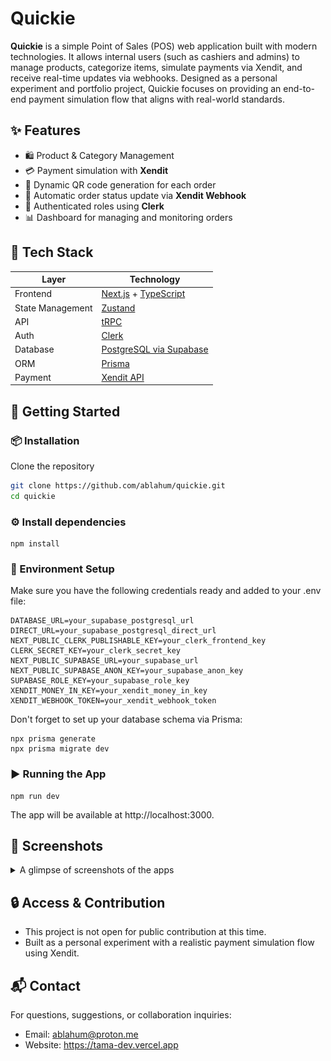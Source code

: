 # Quickie
**Quickie** is a simple Point of Sales (POS) web application built with modern technologies. It allows internal users (such as cashiers and admins) to manage products, categorize items, simulate payments via Xendit, and receive real-time updates via webhooks. Designed as a personal experiment and portfolio project, Quickie focuses on providing an end-to-end payment simulation flow that aligns with real-world standards.

## ✨ Features
- 🛍️ Product & Category Management
- 💳 Payment simulation with **Xendit**
- 📱 Dynamic QR code generation for each order
- 🔄 Automatic order status update via **Xendit Webhook**
- 🔐 Authenticated roles using **Clerk**
- 📊 Dashboard for managing and monitoring orders

## 🧰 Tech Stack
| Layer            | Technology                                                                     |
|------------------|--------------------------------------------------------------------------------|
| Frontend         | [Next.js](https://nextjs.org/) + [TypeScript](https://www.typescriptlang.org/) |
| State Management | [Zustand](https://zustand.docs.pmnd.rs/)                                       |
| API              | [tRPC](https://trpc.io/)                                                       |
| Auth             | [Clerk](https://clerk.dev/)                                                    |
| Database         | [PostgreSQL via Supabase](https://supabase.com/)                               |
| ORM              | [Prisma](https://www.prisma.io/)                                               |
| Payment          | [Xendit API](https://xendit.co/)                                               |


## 🚀 Getting Started
### 📦 Installation
Clone the repository
```bash
git clone https://github.com/ablahum/quickie.git
cd quickie
```

### ⚙️ Install dependencies
```
npm install
```

### 🔑 Environment Setup
Make sure you have the following credentials ready and added to your .env file:
```
DATABASE_URL=your_supabase_postgresql_url
DIRECT_URL=your_supabase_postgresql_direct_url
NEXT_PUBLIC_CLERK_PUBLISHABLE_KEY=your_clerk_frontend_key
CLERK_SECRET_KEY=your_clerk_secret_key
NEXT_PUBLIC_SUPABASE_URL=your_supabase_url
NEXT_PUBLIC_SUPABASE_ANON_KEY=your_supabase_anon_key
SUPABASE_ROLE_KEY=your_supabase_role_key
XENDIT_MONEY_IN_KEY=your_xendit_money_in_key
XENDIT_WEBHOOK_TOKEN=your_xendit_webhook_token
```

Don't forget to set up your database schema via Prisma:
```
npx prisma generate
npx prisma migrate dev
```

### ▶️ Running the App
```
npm run dev
```
The app will be available at http://localhost:3000.

## 📸 Screenshots
<details>
  <summary>A glimpse of screenshots of the apps</summary>

  ### Dashboard page
  ![dashboard](https://github.com/ablahum/quickie/blob/main/public/dashboard.png)
  ### Category management page
  ![product](https://github.com/ablahum/quickie/blob/main/public/category.png)
  ### Product management page
  ![category](https://github.com/ablahum/quickie/blob/main/public/product.png)
  ### Sales (Order management) page
  ![sales](https://github.com/ablahum/quickie/blob/main/public/sales.png)
  ### Cart sidebar, QR Code, and Payment Status modal
  ![cart](https://github.com/ablahum/quickie/blob/main/public/cart.png)
  ![qr-code](https://github.com/ablahum/quickie/blob/main/public/qr.png)
  ![payment-status](https://github.com/ablahum/quickie/blob/main/public/status.png)
</details>

## 🔒 Access & Contribution
- This project is not open for public contribution at this time.
- Built as a personal experiment with a realistic payment simulation flow using Xendit.

## 📬 Contact
For questions, suggestions, or collaboration inquiries:
- Email: ablahum@proton.me
- Website: https://tama-dev.vercel.app
